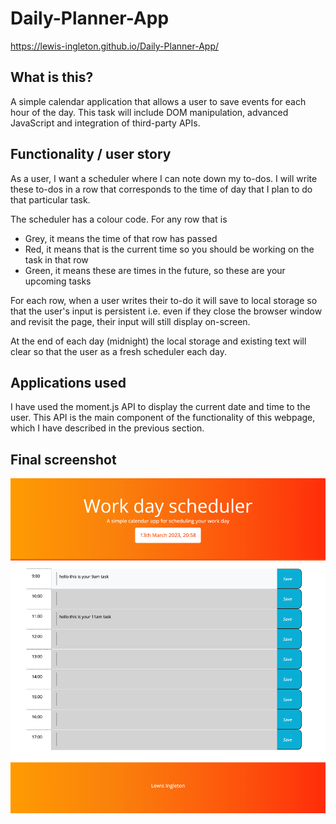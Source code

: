 # Daily-Planner-App
https://lewis-ingleton.github.io/Daily-Planner-App/ 

## What is this?
A simple calendar application that allows a user to save events for each hour of the day. This task will include DOM manipulation, advanced JavaScript and integration of third-party APIs.

## Functionality / user story
As a user, I want a scheduler where I can note down my to-dos. I will write these to-dos in a row that corresponds to the time of day that I plan to do that particular task.

The scheduler has a colour code. For any row that is 
- Grey, it means the time of that row has passed
- Red, it means that is the current time so you should be working on the task in that row
- Green, it means these are times in the future, so these are your upcoming tasks 

For each row, when a user writes their to-do it will save to local storage so that the user's input is persistent i.e. even if they close the browser window and revisit the page, their input will still display on-screen.

At the end of each day (midnight) the local storage and existing text will clear so that the user as a fresh scheduler each day. 

## Applications used
I have used the moment.js API to display the current date and time to the user. This API is the main component of the functionality of this webpage, which I have described in the previous section. 

## Final screenshot

![Lewis Ingleton's work day scheduler](https://github.com/lewis-ingleton/Daily-Planner-App/blob/main/assets/screenshot/daily-planner-screenshot.png?raw=true)



